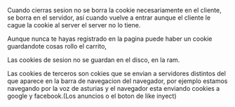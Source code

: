 Cuando cierras sesion no se borra la cookie necesariamente en el cliente, se borra en el servidor, así cuando vuelve a entrar aunque el cliente le cague la cookie al server el server no lo tiene.

Aunque nunca te hayas registrado en la pagina puede haber un cookie guardandote cosas rollo el carrito, 

Las cookies de sesion no se guardan en el disco, en la ram.

Las cookies de terceros son cokies que se envian a servidores distintos del que aparece en la barra de navegacion del navegador, por ejemplo estamos navegando por la voz de asturias y el navegador esta enviando cookies a google y facebook.(Los anuncios o el boton de like inyect)